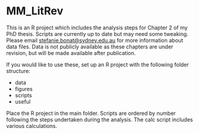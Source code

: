 # MM_LitRev

This is an R project which includes the analysis steps for Chapter 2 of my PhD thesis. Scripts are currently up to date but may need some tweaking. Please email stefanie.bonat@sydney.edu.au for more information about data files. Data is not publicly available as these chapters are under revision, but will be made available after publication.

If you would like to use these, set up an R project with the following folder structure:

- data
- figures
- scripts
- useful

Place the R project in the main folder. Scripts are ordered by number following the steps undertaken during the analysis. The calc script includes various calculations.
